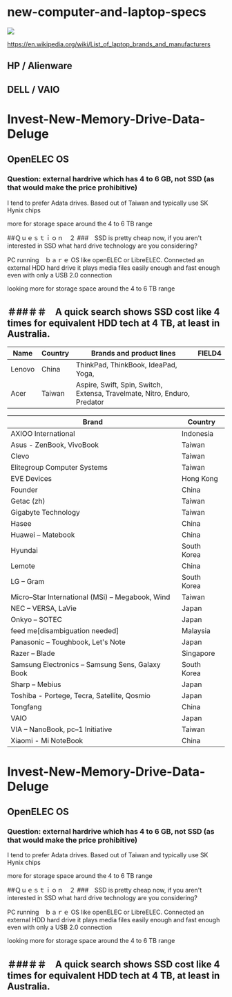 # new-computer-and-laptop-specs



![](https://camo.githubusercontent.com/60eec944c5e905d26d664789554da64c0e0546fa/68747470733a2f2f692e70696e696d672e636f6d2f6f726967696e616c732f39662f66642f33302f39666664333061346236316634613665333132623135623330656164386562642e706e67)

https://en.wikipedia.org/wiki/List_of_laptop_brands_and_manufacturers

## HP / Alienware
## DELL / VAIO	

# Invest-New-Memory-Drive-Data-Deluge
## OpenELEC OS
### Question: external hardrive which has 4 to 6 GB, not SSD (as that would make the price prohibitive)

I tend to prefer Adata drives. Based out of Taiwan and typically use SK Hynix chips

more for storage space around the 4 to 6 TB range

##Ｑｕｅｓｔｉｏｎ　２
###　SSD is pretty cheap now, if you aren't interested in SSD what hard drive technology are you considering?



PC running　ｂａｒｅ OS like openELEC or LibreELEC. Connected an external HDD hard drive it plays media files easily enough and fast enough even with only a USB 2.0 connection


 looking more for storage space around the 4 to 6 TB range
 
 ## ＃##＃＃　A quick search shows SSD cost like 4 times for equivalent HDD tech at 4 TB, at least in Australia.



<table class="table table-bordered table-hover table-condensed">
<thead><tr><th title="Field #1">Name</th>
<th title="Field #2">Country</th>
<th title="Field #3">Brands and product lines</th>
<th title="Field #4">FIELD4</th>
</tr></thead>
<tbody><tr>
<td>Lenovo</td>
<td>China</td>
<td>ThinkPad, ThinkBook, IdeaPad, Yoga,</td>
<td> </td>
</tr>
<tr>
<td>Acer</td>
<td>Taiwan</td>
<td>Aspire, Swift, Spin, Switch, Extensa, Travelmate, Nitro, Enduro, Predator</td>
<td> </td>
</tr>
</tbody></table>

<table class="table table-bordered table-hover table-condensed">
<thead><tr><th title="Field #1">Brand</th>
<th title="Field #2">Country</th>
</tr></thead>
<tbody><tr>
<td>AXIOO International</td>
<td>Indonesia</td>
</tr>
<tr>
<td>Asus - ZenBook, VivoBook</td>
<td>Taiwan</td>
</tr>
<tr>
<td>Clevo</td>
<td>Taiwan</td>
</tr>
<tr>
<td>Elitegroup Computer Systems</td>
<td>Taiwan</td>
</tr>
<tr>
<td>EVE Devices</td>
<td>Hong Kong</td>
</tr>
<tr>
<td>Founder</td>
<td>China</td>
</tr>
<tr>
<td>Getac (zh)</td>
<td>Taiwan</td>
</tr>
<tr>
<td>Gigabyte Technology</td>
<td>Taiwan</td>
</tr>
<tr>
<td>Hasee</td>
<td>China</td>
</tr>
<tr>
<td>Huawei – Matebook</td>
<td>China</td>
</tr>
<tr>
<td>Hyundai</td>
<td>South Korea</td>
</tr>
<tr>
<td>Lemote</td>
<td>China</td>
</tr>
<tr>
<td>LG – Gram</td>
<td>South Korea</td>
</tr>
<tr>
<td>Micro–Star International (MSi) – Megabook, Wind</td>
<td>Taiwan</td>
</tr>
<tr>
<td>NEC – VERSA, LaVie</td>
<td>Japan</td>
</tr>
<tr>
<td>Onkyo – SOTEC</td>
<td>Japan</td>
</tr>
<tr>
<td>feed me[disambiguation needed]</td>
<td>Malaysia</td>
</tr>
<tr>
<td>Panasonic – Toughbook, Let&#39;s Note</td>
<td>Japan</td>
</tr>
<tr>
<td>Razer – Blade</td>
<td>Singapore</td>
</tr>
<tr>
<td>Samsung Electronics – Samsung Sens, Galaxy Book</td>
<td>South Korea</td>
</tr>
<tr>
<td>Sharp – Mebius</td>
<td>Japan</td>
</tr>
<tr>
<td>Toshiba - Portege, Tecra, Satellite, Qosmio</td>
<td>Japan</td>
</tr>
<tr>
<td>Tongfang</td>
<td>China</td>
</tr>
<tr>
<td>VAIO</td>
<td>Japan</td>
</tr>
<tr>
<td>VIA – NanoBook, pc–1 Initiative</td>
<td>Taiwan</td>
</tr>
<tr>
<td>Xiaomi - Mi NoteBook</td>
<td>China</td>
</tr>
</tbody></table>

# Invest-New-Memory-Drive-Data-Deluge
## OpenELEC OS
### Question: external hardrive which has 4 to 6 GB, not SSD (as that would make the price prohibitive)

I tend to prefer Adata drives. Based out of Taiwan and typically use SK Hynix chips

more for storage space around the 4 to 6 TB range

##Ｑｕｅｓｔｉｏｎ　２
###　SSD is pretty cheap now, if you aren't interested in SSD what hard drive technology are you considering?



PC running　ｂａｒｅ OS like openELEC or LibreELEC. Connected an external HDD hard drive it plays media files easily enough and fast enough even with only a USB 2.0 connection


 looking more for storage space around the 4 to 6 TB range
 
 ## ＃##＃＃　A quick search shows SSD cost like 4 times for equivalent HDD tech at 4 TB, at least in Australia.

